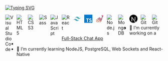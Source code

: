 
[![Typing SVG](https://readme-typing-svg.demolab.com?font=Fira+Code&pause=1000&color=5BAAF7&background=FFFFFF00&width=435&lines=Front+End+Developer)](https://git.io/typing-svg)


<img align="left" alt="Visual Studio Code" width="26px" src="https://cdn.jsdelivr.net/gh/devicons/devicon/icons/vscode/vscode-original.svg" style="padding-right:10px;" />
<img align="left" alt="HTML5" width="26px" src="https://cdn.jsdelivr.net/gh/devicons/devicon/icons/html5/html5-original.svg" style="padding-right:10px;" />
<img align="left" alt="CSS3" width="26px" src="https://cdn.jsdelivr.net/gh/devicons/devicon/icons/css3/css3-original.svg" style="padding-right:10px;" />
<img align="left" alt="Sass" width="26px" src="https://cdn.jsdelivr.net/gh/devicons/devicon/icons/sass/sass-original.svg" style="padding-right:10px;" />
<img align="left" alt="JavaScript" width="26px" src="https://cdn.jsdelivr.net/gh/devicons/devicon/icons/javascript/javascript-original.svg" style="padding-right:10px;" />
<img align="left" alt="React" width="26px" src="https://cdn.jsdelivr.net/gh/devicons/devicon/icons/react/react-original.svg" style="padding-right:10px;" />
<img align="left" alt="Tailwind" width="26px" src="./images/tailwind.svg" style="padding-right:10px;" />
<img align="left" alt="Tailwind" width="26px" src="./images/typescript.svg" style="padding-right:10px;" />
<img align="left" alt="Styled-components" width="26px" src="./images/styled-components.svg" style="padding-right:10px;" />
<img align="left" alt="Node.js" width="26px" src="https://cdn.jsdelivr.net/gh/devicons/devicon/icons/nodejs/nodejs-original.svg" style="padding-right:10px;" />
<img align="left" alt="MongoDB" width="26px" src="https://cdn.jsdelivr.net/gh/devicons/devicon/icons/mongodb/mongodb-original.svg" style="padding-right:10px;" />
<img align="left" alt="NextJS" width="26px" src="./images/nextjs.svg" style="padding-right:10px;" />
<img align="left" alt="Git" width="26px" src="https://cdn.jsdelivr.net/gh/devicons/devicon/icons/git/git-original.svg" style="padding-right:10px;" />
<img align="left" alt="Git" width="26px" src="https://cdn.svgporn.com/logos/mysql.svg" style="padding-right:10px;" />


- 🔭 I’m currently working on a [ Full-Stack Chat App](https://github.com/selly361/interactive-comments-app-server)  
- 
- 🌱 I’m currently learning NodeJS, PostgreSQL, Web Sockets and React-Native  

